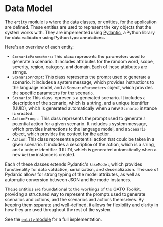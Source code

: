 # Data Model

The `entity` module is where the data classes, or entities, for the application are defined.
These entities are used to represent the key objects that the system works with.
They are implemented using [Pydantic](https://docs.pydantic.dev/latest/), a Python library for data validation using Python type annotations.

Here's an overview of each entity:

- `ScenarioParameters`: This class represents the parameters used to generate a scenario. It includes attributes for the random word, scope, severity, region, category, and domain. Each of these attributes are strings.
- `ScenarioPrompt`: This class represents the prompt used to generate a scenario. It includes a system message, which provides instructions to the language model, and a `ScenarioParameters` object, which provides the specific parameters for the scenario.
- `Scenario`: This class represents a generated scenario. It includes a description of the scenario, which is a string, and a unique identifier (UUID), which is generated automatically when a new `Scenario` instance is created.
- `ActionPrompt`: This class represents the prompt used to generate a potential action for a given scenario. It includes a system message, which provides instructions to the language model, and a `Scenario` object, which provides the context for the action.
- `Action`: This class represents a potential action that could be taken in a given scenario. It includes a description of the action, which is a string, and a unique identifier (UUID), which is generated automatically when a new `Action` instance is created.

Each of these classes extends Pydantic's `BaseModel`, which provides functionality for data validation, serialization, and deserialization.
The use of Pydantic allows for strong typing of the model attributes, as well as automatic conversion between JSON and the model instances.

These entities are foundational to the workings of the GATO Toolkit, providing a structured way to represent the prompts used to generate scenarios and actions, and the scenarios and actions themselves.
By keeping them separate and well-defined, it allows for flexibility and clarity in how they are used throughout the rest of the system.

See the [`entity` module](../../src/gato/entity.py) for a full implementation.
